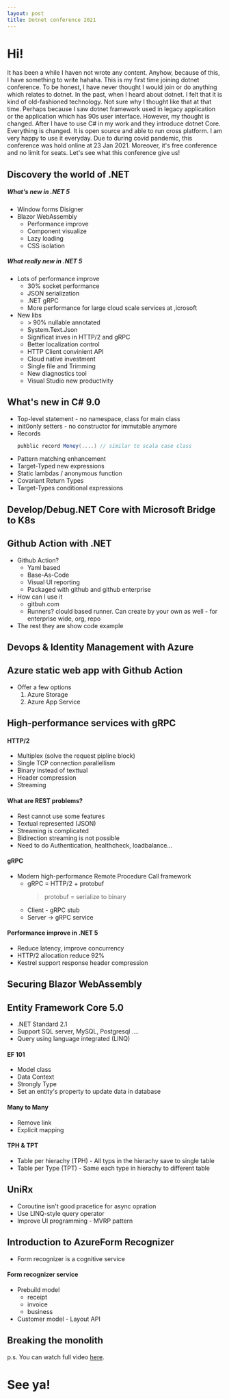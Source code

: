 ```yaml
---
layout: post
title: Dotnet conference 2021
---
```


# Hi!

It has been a while I haven not wrote any content. Anyhow, because of this, I have something to write hahaha. This is my first time joining dotnet conference. To be honest, I have never thought I would join or do anything which relates to dotnet. In the past, when I heard about dotnet. I felt that it is kind of old-fashioned technology. Not sure why I thought like that at that time. Perhaps because I saw dotnet framework used in legacy application or the application which has 90s user interface. However, my thought is changed. After I have to use C# in my work and they introduce dotnet Core. Everything is changed. It is open source and able to run cross platform. I am very happy to use it everyday. Due to during covid pandemic, this conference was hold online at 23 Jan 2021. Moreover, it's free conference and no limit for seats. Let's see what this conference give us!

## Discovery the world of .NET

##### What's new in .NET 5

-   Window forms Disigner
-   Blazor WebAssembly
    -   Performance improve
    -   Component visualize
    -   Lazy loading
    -   CSS isolation

##### What really new in .NET 5

-   Lots of performance improve
    -   30% socket performance
    -   JSON serialization
    -   .NET gRPC
    -   More performance for large cloud scale services at ,icrosoft
-   New libs
    -   \> 90% nullable annotated
    -   System.Text.Json
    -   Significat inves in HTTP/2 and gRPC
    -   Better localization control
    -   HTTP Client convinient API
    -   Cloud native investment
    -   Single file and Trimming
    -   New diagnostics tool
    -   Visual Studio new productivity

## What's new in C# 9.0

-   Top-level statement - no namespace, class for main class
-   init0only setters - no constructor for immutable anymore
-   Records
    ```c#
    puhblic record Money(....) // similar to scala case class
    ```
-   Pattern matching enhancement
-   Target-Typed new expressions
-   Static lambdas / anonymous function
-   Covariant Return Types
-   Target-Types conditional expressions

## Develop/Debug.NET Core with Microsoft Bridge to K8s

## Github Action with .NET

-   Github Action?
    -   Yaml based
    -   Base-As-Code
    -   Visual UI reporting
    -   Packaged with github and github enterprise
-   How can I use it
    -   gitbuh.com
    -   Runners? clould based runner. Can create by your own as well - for enterprise wide, org, repo
-   The rest they are show code example

## Devops & Identity Management with Azure

## Azure static web app with Github Action

-   Offer a few options
    1.  Azure Storage
    2.  Azure App Service

## High-performance services with gRPC

#### HTTP/2

-   Multiplex (solve the request pipline block)
-   Single TCP connection parallellism
-   Binary instead of texttual
-   Header compression
-   Streaming

#### What are REST problems?

-   Rest cannot use some features
-   Textual represented (JSON)
-   Streaming is complicated
-   Bidirection streaming is not possible
-   Need to do Authentication, healthcheck, loadbalance...

#### gRPC

-   Modern high-performance Remote Procedure Call framework
    -   gRPC = HTTP/2 + protobuf
        > protobuf = serialize to binary
    -   Client - gRPC stub
    -   Server -> gRPC service

#### Performance improve in .NET 5

-   Reduce latency, improve concurrency
-   HTTP/2 allocation reduce 92%
-   Kestrel support response header compression

## Securing Blazor WebAssembly

## Entity Framework Core 5.0

-   .NET Standard 2.1
-   Support SQL server, MySQL, Postgresql ....
-   Query using language integrated (LINQ)

#### EF 101

-   Model class
-   Data Context
-   Strongly Type
-   Set an entity's property to update data in database

#### Many to Many

-   Remove link
-   Explicit mapping

#### TPH & TPT

-   Table per hierachy (TPH) - All typs in the hierachy save to single table
-   Table per Type (TPT) - Same each type in hierachy to different table

## UniRx

-   Coroutine isn't good pracetice for async opration
-   Use LINQ-style query operator
-   Improve UI programming - MVRP pattern

## Introduction to AzureForm Recognizer

-   Form recognizer is a cognitive service

#### Form recognizer service

-   Prebuild model
    -   receipt
    -   invoice
    -   business
-   Customer model - Layout API

## Breaking the monolith

p.s. You can watch full video [here](https://www.youtube.com/watch?v=-iQkrvBBcTA&ab_channel=.NETFoundation).

# See ya!
